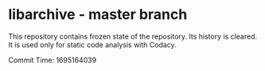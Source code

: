 # libarchive - master branch

This repository contains frozen state of the repository.
Its history is cleared. It is used only for static code
analysis with Codacy.

Commit Time: 1695164039